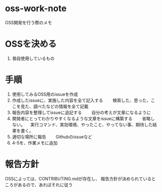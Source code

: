 # oss-work-note
OSS開発を行う際のメモ

# OSSを決める
1. 普段使用しているもの


# 手順
1. 使用してみるOSS用のissueを作成
2. 作成したissueに、実施した内容を全て記入する
　　検索した、思った、ここを見た、調べたなどの情報を全て記載
3. 報告内容を整理してissueに追記する
　　自分の考えが文章になるように
4. 開発者にとってわかりやすくなるような文章をissueに構築する
　　省略しない。
  　実行コマンド、実効環境、やったこと、やってない事、期待した結果を書く。   
5. 適切な場所に報告
　　Githubのissueなど
6. 4-5を、作業メモに追加

# 報告方針
OSSによっては、CONTRIBUTING.mdが存在し、
報告方針が決められているところがあるので、あればそれに従う
